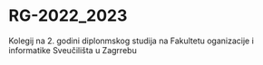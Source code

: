 # RG-2022_2023
Kolegij na 2. godini diplonmskog studija na Fakultetu oganizacije i informatike Sveučilišta u Zagrrebu
